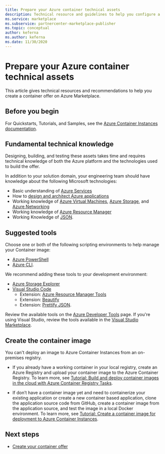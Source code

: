 ```yaml
---
title: Prepare your Azure container technical assets
description: Technical resource and guidelines to help you configure a container offer on Azure Marketplace.
ms.service: marketplace 
ms.subservice: partnercenter-marketplace-publisher
ms.topic: conceptual
author: keferna
ms.author: keferna
ms.date: 11/30/2020
---
```


# Prepare your Azure container technical assets

This article gives technical resources and recommendations to help you create a container offer on Azure Marketplace.

## Before you begin

For Quickstarts, Tutorials, and Samples, see the [Azure Container Instances documentation](/azure/container-instances/).

## Fundamental technical knowledge

Designing, building, and testing these assets takes time and requires technical knowledge of both the Azure platform and the technologies used to build the offer.

In addition to your solution domain, your engineering team should have knowledge about the following Microsoft technologies:

- Basic understanding of [Azure Services](https://azure.microsoft.com/services/)
- How to [design and architect Azure applications](https://azure.microsoft.com/solutions/architecture/)
- Working knowledge of [Azure Virtual Machines](https://azure.microsoft.com/services/virtual-machines/), [Azure Storage](https://azure.microsoft.com/services/?filter=storage), and [Azure Networking](https://azure.microsoft.com/services/?filter=networking)
- Working knowledge of [Azure Resource Manager](https://azure.microsoft.com/features/resource-manager/)
- Working Knowledge of [JSON](https://www.json.org/).

## Suggested tools

Choose one or both of the following scripting environments to help manage your Container image:

- [Azure PowerShell](/powershell/azure/)
- [Azure CLI](/cli/azure/).

We recommend adding these tools to your development environment:

- [Azure Storage Explorer](/azure/vs-azure-tools-storage-manage-with-storage-explorer.md?tabs=windows)
- [Visual Studio Code](https://code.visualstudio.com/)
  - Extension: [Azure Resource Manager Tools](https://marketplace.visualstudio.com/items?itemName=msazurermtools.azurerm-vscode-tools)
  - Extension: [Beautify](https://marketplace.visualstudio.com/items?itemName=HookyQR.beautify)
  - Extension: [Prettify JSON](https://marketplace.visualstudio.com/items?itemName=mohsen1.prettify-json).

Review the available tools on the [Azure Developer Tools](https://azure.microsoft.com/) page. If you're using Visual Studio, review the tools available in the [Visual Studio Marketplace](https://marketplace.visualstudio.com/).

## Create the container image

You can't deploy an image to Azure Container Instances from an on-premises registry.

- If you already have a working container in your local registry, create an Azure Registry and upload your container image to the Azure Container Registry. To learn more, see [Tutorial: Build and deploy container images in the cloud with Azure Container Registry Tasks](/azure/container-registry/container-registry-tutorial-quick-task.md).

- If don’t have a container image yet and need to containerize your existing application or create a new container based application,  clone the application source code from GitHub, create a container image from the application source, and test the image in a local Docker environment. To learn more, see [Tutorial: Create a container image for deployment to Azure Container Instances](/azure/container-instances/container-instances-tutorial-prepare-app.md).

## Next steps

- [Create your container offer](create-azure-container-offer.md)
